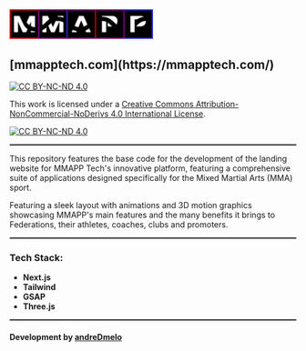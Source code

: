 <img src="public/images/logos/mmapp/logo_lg.webp" width="50%" syt height="50%" />

<h2>[mmapptech.com](https://mmapptech.com/)</h2>

[![CC BY-NC-ND 4.0][cc-by-nc-nd-shield]][cc-by-nc-nd]

This work is licensed under a
[Creative Commons Attribution-NonCommercial-NoDerivs 4.0 International License][cc-by-nc-nd].

[![CC BY-NC-ND 4.0][cc-by-nc-nd-image]][cc-by-nc-nd]

[cc-by-nc-nd]: http://creativecommons.org/licenses/by-nc-nd/4.0/
[cc-by-nc-nd-image]: https://licensebuttons.net/l/by-nc-nd/4.0/88x31.png
[cc-by-nc-nd-shield]: https://img.shields.io/badge/License-CC%20BY--NC--ND%204.0-lightgrey.svg

<hr style="border:0.25px solid gray">

This repository features the base code for the development of the landing website for MMAPP Tech's innovative platform, featuring a comprehensive suite of applications designed specifically for the Mixed Martial Arts (MMA) sport.

Featuring a sleek layout with animations and 3D motion graphics showcasing MMAPP's main features and the many benefits it brings to Federations, their athletes, coaches, clubs and promoters.

<hr style="border:0.25px solid gray">

<h3>Tech Stack:</h3>

* **Next.js**
* **Tailwind**
* **GSAP**
* **Three.js**

<hr style="border:0.25px solid gray">

#### Development by [andreDmelo](https://andredmelo.dev/)